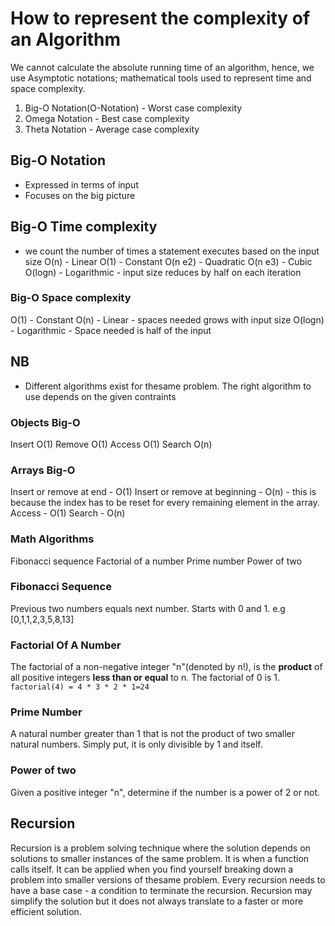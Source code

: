 # How to represent the complexity of an Algorithm

We cannot calculate the absolute running time of an algorithm, hence, we use Asymptotic notations; mathematical tools used to represent time and space complexity.

1. Big-O Notation(O-Notation) - Worst case complexity
2. Omega Notation - Best case complexity
3. Theta Notation  - Average case complexity

## Big-O Notation

- Expressed in terms of input
- Focuses on the big picture

## Big-O Time complexity

- we count the number of times a statement executes based on the input size
  O(n) - Linear
  O(1) - Constant
  O(n e2) - Quadratic
  O(n e3) - Cubic
  O(logn) - Logarithmic  - input size reduces by half on each iteration

### Big-O Space complexity

O(1) - Constant
O(n)  - Linear - spaces needed grows with input size
O(logn) - Logarithmic - Space needed is half of the input

## NB

- Different algorithms exist for thesame problem. The right algorithm to use depends on the given contraints

### Objects Big-O

Insert O(1)
Remove O(1)
Access O(1)
Search O(n)

### Arrays Big-O

Insert or remove at end - O(1)
Insert or remove at beginning - O(n) - this is because the index has to be reset for every remaining element in the array.
Access - O(1)
Search - O(n)

### Math Algorithms

Fibonacci sequence
Factorial of a number
Prime number
Power of two

### Fibonacci Sequence

Previous two numbers equals next number. Starts with 0 and 1.
e.g [0,1,1,2,3,5,8,13]

### Factorial Of A Number

The factorial of a non-negative integer "n"(denoted by n!), is the **product** of all positive integers **less than or equal** to n.
The factorial of 0 is 1.
`factorial(4) = 4 * 3 * 2 * 1=24`

### Prime Number

A natural number greater than 1 that is not the product of two smaller natural numbers. Simply put, it is only divisible by 1 and itself.

### Power of two

Given a positive integer "n", determine if the number is a power of 2 or not.

## Recursion

Recursion is a problem solving technique where the solution depends on solutions to smaller instances of the same problem.
It is when a function calls itself. It can be applied when you find yourself breaking down a problem into smaller versions of thesame problem.
Every recursion needs to have a base case - a condition to terminate the recursion.
Recursion may simplify the solution but it does not always translate to a faster or more efficient solution.
